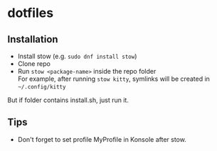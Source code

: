 # dotfiles

## Installation

- Install stow (e.g. `sudo dnf install stow`)
- Clone repo
- Run `stow <package-name>` inside the repo folder  
For example, after running `stow kitty`, symlinks will be created in `~/.config/kitty`  

But if folder contains install.sh, just run it.

## Tips
- Don't forget to set profile MyProfile in Konsole after stow.
